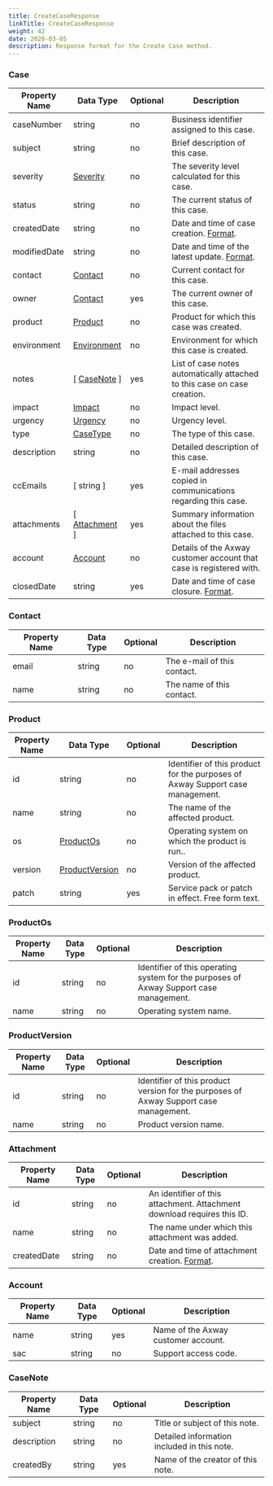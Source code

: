 ```yaml
---
title: CreateCaseResponse
linkTitle: CreateCaseResponse
weight: 42
date: 2020-03-05
description: Response format for the Create Case method.
---
```


### Case

| Property Name | Data Type                     | Optional | Description |
|---------------|-------------------------------|----------|-------------|
| caseNumber    | string                        |       no | Business identifier assigned to this case. |
| subject       | string                        |       no | Brief description of this case. |
| severity      | [Severity](../severity)       |       no | The severity level calculated for this case. |
| status        | string                        |       no | The current status of this case. |
| createdDate   | string                        |       no | Date and time of case creation. [Format](../miscellaneous#common-date-and-time-format-for-responses). |
| modifiedDate  | string                        |       no | Date and time of the latest update. [Format](../miscellaneous#common-date-and-time-format-for-responses). |
| contact       | [Contact](#contact)           |       no | Current contact for this case. |
| owner         | [Contact](#contact)           |      yes | The current owner of this case. |
| product       | [Product](#product)           |       no | Product for which this case was created. |
| environment   | [Environment](../environment) |       no | Environment for which this case is created. |
| notes         | [ [CaseNote](#casenote) ]     |      yes | List of case notes automatically attached to this case on case creation. |
| impact        | [Impact](#impact)             |       no | Impact level. |
| urgency       | [Urgency](../urgency)         |       no | Urgency level. |
| type          | [CaseType](../case_type)      |       no | The type of this case. |
| description   | string                        |       no | Detailed description of this case. |
| ccEmails      | [ string ]                    |      yes | E-mail addresses copied in communications regarding this case. |
| attachments   | [ [Attachment](#attachment) ] |      yes | Summary information about the files attached to this case. |
| account       | [Account](#account)           |       no | Details of the Axway customer account that case is registered with. |
| closedDate    | string                        |      yes | Date and time of case closure. [Format](../miscellaneous#common-date-and-time-format-for-responses). |

### Contact

| Property Name | Data Type | Optional | Description |
|---------------|-----------|----------|-------------|
| email         | string    |       no | The e-mail of this contact. |
| name          | string    |       no | The name of this contact. |

### Product

| Property Name | Data Type                         | Optional | Description |
|---------------|-----------------------------------|----------|-------------|
| id            | string                            |       no | Identifier of this product for the purposes of Axway Support case management. |
| name          | string                            |       no | The name of the affected product. |
| os            | [ProductOs](#productos)           |       no | Operating system on which the product is run.. |
| version       | [ProductVersion](#productversion) |       no | Version of the affected product. |
| patch         | string                            |      yes | Service pack or patch in effect. Free form text. |

### ProductOs

| Property Name | Data Type | Optional | Description |
|---------------|-----------|----------|-------------|
| id            | string    |       no | Identifier of this operating system for the purposes of Axway Support case management. |
| name          | string    |       no | Operating system name. |

### ProductVersion

| Property Name | Data Type | Optional | Description |
|---------------|-----------|----------|-------------|
| id            | string    |       no | Identifier of this product version for the purposes of Axway Support case management. |
| name          | string    |       no | Product version name. |

### Attachment

| Property Name | Data Type | Optional | Description |
|---------------|-----------|----------|-------------|
| id            | string    |       no | An identifier of this attachment. Attachment download requires this ID.|
| name          | string    |       no | The name under which this attachment was added. |
| createdDate   | string    |       no | Date and time of attachment creation. [Format](../miscellaneous#common-date-and-time-format-for-responses). |

### Account

| Property Name | Data Type | Optional | Description |
|---------------|-----------|----------|-------------|
| name          | string    |      yes | Name of the Axway customer account. |
| sac           | string    |       no | Support access code. |

### CaseNote

| Property Name | Data Type | Optional | Description |
|---------------|-----------|----------|-------------|
| subject       | string    |       no | Title or subject of this note. |
| description   | string    |       no | Detailed information included in this note. |
| createdBy     | string    |      yes | Name of the creator of this note. |
